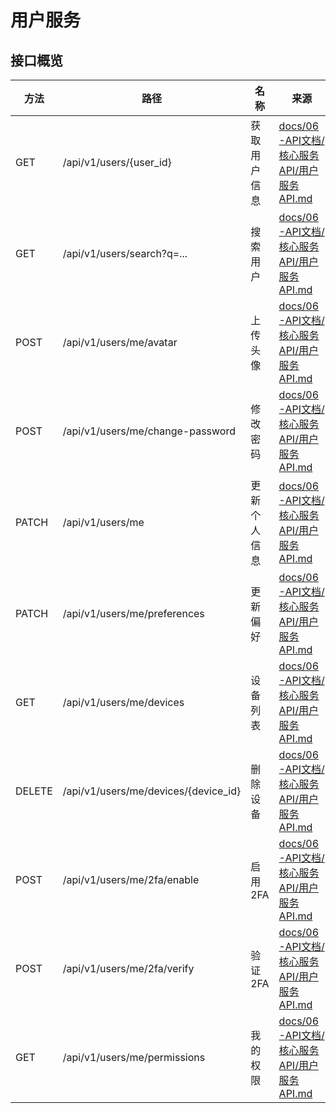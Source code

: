 # 用户服务

## 接口概览
| 方法 | 路径 | 名称 | 来源 |
|------|------|------|------|
| GET  | /api/v1/users/{user_id} | 获取用户信息 | [docs/06-API文档/核心服务API/用户服务API.md](../../06-API文档/核心服务API/用户服务API.md) |
| GET  | /api/v1/users/search?q=... | 搜索用户 | [docs/06-API文档/核心服务API/用户服务API.md](../../06-API文档/核心服务API/用户服务API.md) |
| POST | /api/v1/users/me/avatar | 上传头像 | [docs/06-API文档/核心服务API/用户服务API.md](../../06-API文档/核心服务API/用户服务API.md) |
| POST | /api/v1/users/me/change-password | 修改密码 | [docs/06-API文档/核心服务API/用户服务API.md](../../06-API文档/核心服务API/用户服务API.md) |
| PATCH| /api/v1/users/me | 更新个人信息 | [docs/06-API文档/核心服务API/用户服务API.md](../../06-API文档/核心服务API/用户服务API.md) |
| PATCH| /api/v1/users/me/preferences | 更新偏好 | [docs/06-API文档/核心服务API/用户服务API.md](../../06-API文档/核心服务API/用户服务API.md) |
| GET  | /api/v1/users/me/devices | 设备列表 | [docs/06-API文档/核心服务API/用户服务API.md](../../06-API文档/核心服务API/用户服务API.md) |
| DELETE| /api/v1/users/me/devices/{device_id} | 删除设备 | [docs/06-API文档/核心服务API/用户服务API.md](../../06-API文档/核心服务API/用户服务API.md) |
| POST | /api/v1/users/me/2fa/enable | 启用2FA | [docs/06-API文档/核心服务API/用户服务API.md](../../06-API文档/核心服务API/用户服务API.md) |
| POST | /api/v1/users/me/2fa/verify | 验证2FA | [docs/06-API文档/核心服务API/用户服务API.md](../../06-API文档/核心服务API/用户服务API.md) |
| GET  | /api/v1/users/me/permissions | 我的权限 | [docs/06-API文档/核心服务API/用户服务API.md](../../06-API文档/核心服务API/用户服务API.md) |